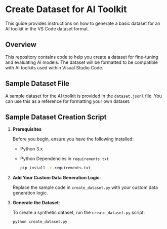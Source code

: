 # Create Dataset for AI Toolkit

This guide provides instructions on how to generate a basic dataset for an AI toolkit in the VS Code dataset format.

## Overview

This repository contains code to help you create a dataset for fine-tuning and evaluating AI models. The dataset will be formatted to be compatible with AI toolkits used within Visual Studio Code.

## Sample Dataset File

A sample dataset for the AI toolkit is provided in the `dataset.jsonl` file. You can use this as a reference for formatting your own dataset.

## Sample Dataset Creation Script

1. **Prerequisites**

   Before you begin, ensure you have the following installed:

   - Python 3.x
   - Python Dependencies in `requirements.txt`

      ```sh
      pip install -r requirements.txt
      ```

1. **Add Your Custom Data Generation Logic**:

    Replace the sample code in `create_dataset.py` with your custom data generation logic.

1. **Generate the Dataset**:

    To create a synthetic dataset, run the `create_dataset.py` script:

    ```sh
    python create_dataset.py
    ```
